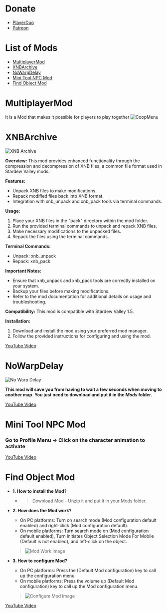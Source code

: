 
# Donate
+ [PlayerDuo](https://playerduo.net/thongdev)
+ [Patreon](https://www.patreon.com/thongdev)

# List of Mods
+ [MultiplayerMod](#multiplayermod)
+ [XNBArchive](#xnbarchive)
+ [NoWarpDelay](#nowarpdelay)
+ [Mini Tool NPC Mod](#mini-tool-npc-mod)
+ [Find Object Mod](#find-object-mod)
# MultiplayerMod
It is a Mod that makes it possible for players to play together
![CoopMenu](https://i.ibb.co/1mqvVn3/z4251397821183-21ffafe72030b6983f0f47cfd097bacb.jpg  "CoopMenu")
# XNBArchive
![XNB Archive](https://i.ibb.co/VQ0PSd4/xnb-archive.png)

**Overview:**
This mod provides enhanced functionality through the compression and decompression of XNB files, a common file format used in Stardew Valley mods.

**Features:**
- Unpack XNB files to make modifications.
- Repack modified files back into XNB format.
- Integration with xnb_unpack and xnb_pack tools via terminal commands.

**Usage:**
1. Place your XNB files in the "pack" directory within the mod folder.
2. Run the provided terminal commands to unpack and repack XNB files.
3. Make necessary modifications to the unpacked files.
4. Repack the files using the terminal commands.

**Terminal Commands:**
- Unpack: xnb_unpack
- Repack: xnb_pack
  
**Important Notes:**
- Ensure that xnb_unpack and xnb_pack tools are correctly installed on your system.
- Backup your files before making modifications.
- Refer to the mod documentation for additional details on usage and troubleshooting.

**Compatibility:**
This mod is compatible with Stardew Valley 1.5.

**Installation:**
1. Download and install the mod using your preferred mod manager.
2. Follow the provided instructions for configuring and using the mod.

[YouTube Video](https://www.youtube.com/watch?v=mSjsTaOjp3A)

# NoWarpDelay
![No Warp Delay](https://raw.githubusercontent.com/TMThong/Stardew-Mods/master/upload/no-warp-delay.png)

**This mod will save you from having to wait a few seconds when moving to another map. You just need to download and put it in the _Mods_ folder.**

[YouTube Video](https://www.youtube.com/watch?v=MHTwl4b7oUY)

# Mini Tool NPC Mod
### Go to Profile Menu -> Click on the character animation to activate
[YouTube Video](https://www.youtube.com/watch?v=ykDTzHSUhIY)
# Find Object Mod
* **1. How to install the Mod?**
   - > Download Mod - Unzip it and put it in your Mods folder.

* **2. How does the Mod work?**
   - On PC platforms: Turn on search mode (Mod configuration default enabled) and right-click (Mod configuration default).
   - On mobile platforms: Turn search mode on (Mod configuration default enabled), Turn Initiates Object Selection Mode For Mobile (Default is not enabled), and left-click on the object.
  > ![Mod Work Image](https://i.ibb.co/BrFXbbd/180798200-752453482111141-4463170577690218930-n.png)

* **3. How to configure Mod?**
   - On PC platforms: Press the (Default Mod configuration) key to call up the configuration menu.
   - On mobile platforms: Press the volume up (Default Mod configuration) key to call up the Mod configuration menu.
  > ![Configure Mod Image](https://i.ibb.co/PmcPvKV/181114945-920131905446421-3501593669177748089-n.png)

[YouTube Video](https://www.youtube.com/watch?v=iSiNbxpSMU8)

